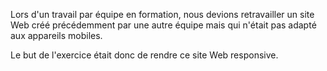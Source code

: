 Lors d'un travail par équipe en formation, nous devions retravailler un site Web créé précédemment par une autre équipe mais qui n'était pas adapté aux appareils mobiles.

Le but de l'exercice était donc de rendre ce site Web responsive.
